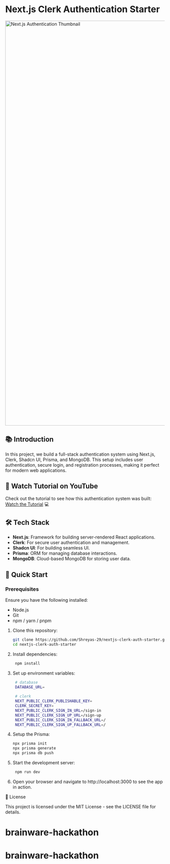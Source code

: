 <h1 align="start">
  Next.js Clerk Authentication Starter
</h1>

<img width="1280" alt="Next.js Authentication Thumbnail" src="https://github.com/user-attachments/assets/fe828deb-7cef-4712-ba8a-74ce1d1d4c18">

## 📚 Introduction

In this project, we build a full-stack authentication system using Next.js, Clerk, Shadcn UI, Prisma, and MongoDB. This setup includes user authentication, secure login, and registration processes, making it perfect for modern web applications.

## 🎥 Watch Tutorial on YouTube

Check out the tutorial to see how this authentication system was built: [Watch the Tutorial](https://www.youtube.com/watch?v=4ntGgYG_t0U) 💻

## 🛠️ Tech Stack

- **Next.js**: Framework for building server-rendered React applications.
- **Clerk**: For secure user authentication and management.
- **Shadcn UI**: For building seamless UI.
- **Prisma**: ORM for managing database interactions.
- **MongoDB**: Cloud-based MongoDB for storing user data.

## 🚀 Quick Start

### Prerequisites
Ensure you have the following installed:
- Node.js
- Git
- npm / yarn / pnpm

1. Clone this repository:

   ```bash
   git clone https://github.com/Shreyas-29/nextjs-clerk-auth-starter.git
   cd nextjs-clerk-auth-starter
   ```
2. Install dependencies:
   ```bash
    npm install
   ```
3. Set up environment variables:
   ```bash
    # database
    DATABASE_URL=
    
    # clerk
    NEXT_PUBLIC_CLERK_PUBLISHABLE_KEY=
    CLERK_SECRET_KEY=
    NEXT_PUBLIC_CLERK_SIGN_IN_URL=/sign-in
    NEXT_PUBLIC_CLERK_SIGN_UP_URL=/sign-up
    NEXT_PUBLIC_CLERK_SIGN_IN_FALLBACK_URL=/
    NEXT_PUBLIC_CLERK_SIGN_UP_FALLBACK_URL=/
   ```
4. Setup the Prisma:
   ```bash
   npx prisma init
   npx prisma generate
   npx prisma db push 
   ```
5. Start the development server:
   ```bash
    npm run dev
   ```
6.	Open your browser and navigate to http://localhost:3000 to see the app in action.

📄 License

This project is licensed under the MIT License - see the LICENSE file for details.








   
# brainware-hackathon
# brainware-hackathon
